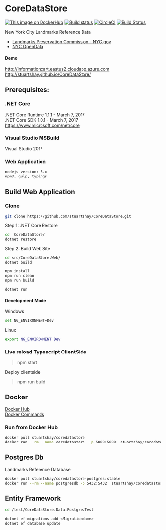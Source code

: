 # CoreDataStore

[![This image on DockerHub](https://img.shields.io/docker/pulls/stuartshay/coredatastore.svg)](https://hub.docker.com/r/stuartshay/coredatastore/) [![Build status](https://ci.appveyor.com/api/projects/status/4j2ebt69uw0e0wmg/branch/master?svg=true)](https://ci.appveyor.com/project/StuartShay/coredatastore/branch/master)
[![CircleCI](https://circleci.com/gh/stuartshay/CoreDataStore.svg?style=shield)](https://circleci.com/gh/stuartshay/CoreDataStore)
[![Build Status](https://travis-ci.org/AngularVN/CoreDataStore.svg?branch=master)](https://travis-ci.org/AngularVN/CoreDataStore)

New York City Landmarks Reference Data     

- [Landmarks Preservation Commission - NYC.gov](http://www1.nyc.gov/site/lpc/index.page)
- [NYC OpenData](http://opendata.cityofnewyork.us/)   


#### Demo
http://informationcart.eastus2.cloudapp.azure.com    
http://stuartshay.github.io/CoreDataStore/

## Prerequisites:

### .NET Core 
.NET Core Runtime 1.1.1 -  March 7, 2017     
.NET Core SDK 1.0.1 - March 7, 2017      
https://www.microsoft.com/net/core  

### Visual Studio MSBuild

Visual Studio 2017 

### Web Application

```bash
nodejs version: 6.x    
npm3, gulp, typings 
```

## Build Web Application

### Clone

```bash
git clone https://github.com/stuartshay/CoreDataStore.git
```

Step 1: .NET Core Restore
```bash
cd  CoreDataStore/
dotnet restore
```

Step 2: Build Web Site

```bash
cd src/CoreDataStore.Web/
dotnet build

npm install
npm run clean
npm run build

dotnet run
```

#### Development Mode

Windows   
```bash
set NG_ENVIRONMENT=Dev
```

Linux   
```bash
export NG_ENVIRONMENT Dev
```

### Live reload Typescript ClientSide 
> npm start

Deploy clientside
> npm run build

## Docker   

[Docker Hub](https://hub.docker.com/r/stuartshay/coredatastore/ )       
[Docker Commands](docker/README.md)      


### Run from Docker Hub
```bash
docker pull stuartshay/coredatastore
docker run --rm --name coredatastore  -p 5000:5000  stuartshay/coredatastore
```

## Postgres Db

Landmarks Reference Database    

```bash
docker pull stuartshay/coredatastore-postgres:stable
docker run --rm --name postgresdb -p 5432:5432  stuartshay/coredatastore-postgres:stable  
```

## Entity Framework

```bash
cd /test/CoreDataStore.Data.Postgre.Test

dotnet ef migrations add <MigrationName>
dotnet ef database update
```
